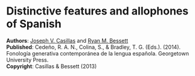 Distinctive features and allophones of Spanish
==============================================

**Authors**: [Joseph V. Casillas](www.jvcasillas.com) and [Ryan M. Bessett](http://ryanmbessett.weebly.com)  
**Published**: Cedeño, R. A. N., Colina, S., & Bradley, T. G. (Eds.). (2014). Fonología generativa contemporánea de la lengua española. Georgetown University Press.  
**Copyright**: Casillas & Bessett (2013)

